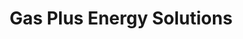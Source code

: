 ---
title: "Gas Plus Energy Solutions"
url: /bexhill-on-sea/gas-plus-energy-solutions/
shop: energy
---